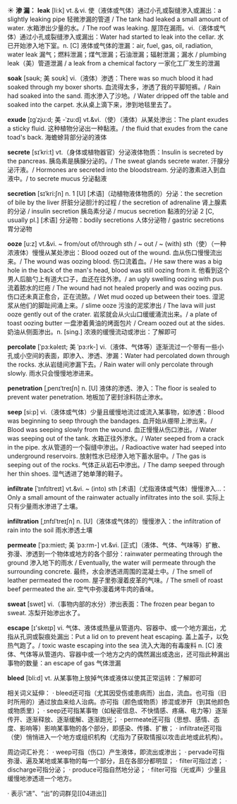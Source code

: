 ☀ <span class="category">**渗 漏：**</span>
<span class="vocabulary">**leak**</span> [li:k] 
<span class="definition">vt.＆vi. 使（液体或气体）通过小孔或裂缝渗入或漏出：</span>a slightly leaking pipe 轻微渗漏的管道 / The tank had leaked a small amount of water. 水箱渗出少量的水。/ The roof was leaking. 屋顶在漏雨。<span class="definition">vi.（液体或气体）通过小孔或裂缝渗入或漏出：</span>Water had started to leak into the cellar. 水已开始渗入地下室。<span class="definition">n. [C] 液体或气体的泄漏：</span>air, fuel, gas, oil, radiation, water leak 漏气；燃料泄漏；煤气泄漏；石油泄漏；辐射泄漏；漏水 / plumbing leak（美）管道泄漏 / a leak from a chemical factory 一家化工厂发生的泄漏
               
<span class="vocabulary">**soak**</span> [səʊk; 美 soʊk]
<span class="definition">vi.（液体）渗透：</span>There was so much blood it had soaked through my boxer shorts. 血流得太多，渗透了我的平脚短裤。/ Rain had soaked into the sand. 雨水渗入了沙地。/ Water dripped off the table and soaked into the carpet. 水从桌上滴下来，渗到地毯里去了。       
           
<span class="vocabulary">**exude**</span> [ɪgˈzju:d; 美 -ˈzu:d]
<span class="definition">vt.&vi.（使）（液体）从某处渗出：</span>The plant exudes a sticky fluid. 这种植物分泌出一种黏液。/ the fluid that exudes from the cane toad's back. 海蟾蜍背部分泌的液体 
            
<span class="vocabulary">**secrete**</span> [sɪˈkri:t]
<span class="definition">vt.（身体或植物器官）分泌液体物质：</span>Insulin is secreted by the pancreas. 胰岛素是胰腺分泌的。/ The sweat glands secrete water. 汗腺分泌汗液。/ Hormones are secreted into the bloodstream. 分泌的激素进入到血液中。/ to secrete mucus 分泌黏液          
           
<span class="vocabulary">**secretion**</span> [sɪˈkri:ʃn]
<span class="definition">n. 1 [U] [术语]（动植物液体物质的）分泌：</span>the secretion of bile by the liver 肝脏分泌胆汁的过程 / the secretion of adrenaline 肾上腺素的分泌 / insulin secretion 胰岛素分泌 / mucus secretion 黏液的分泌 <span class="definition">2 [C, usually pl.] [术语] 分泌物：</span>bodily secretions 人体分泌物 / gastric secretions 胃分泌物

<span class="vocabulary">**ooze**</span> [u:z]
<span class="definition">vt.&vi. ~ from/out of/through sth / ~ out / ~ (with) sth（使）（一种浓液体）慢慢从某处渗出：</span>Blood oozed out of the wound. 血从伤口慢慢流出来。/ The wound was oozing blood. 伤口流着血。/ He saw there was a big hole in the back of the man's head, blood was still oozing from it. 他看到这个男人后脑勺上有道大口子，血还在往外渗。/ an ugly swelling oozing with pus 流着脓水的烂疮 / The wound had not healed properly and was oozing pus. 伤口还未真正愈合，正在流脓。/ Wet mud oozed up between their toes. 湿泥浆从他们的脚趾间涌上来。/ slime ooze 污浊的泥浆渗出 / The lava will just ooze gently out of the crater. 岩浆就会从火山口缓缓涌流出来。/ a plate of toast oozing butter 一盘渗着黄油的烤面包片 / Cream oozed out at the sides. 奶油从侧面渗出。<span class="definition">n. [sing.] 浓液的缓慢流动或渗出：</span>了解即可
           
<span class="vocabulary">**percolate**</span> [ˈpɜ:kəleɪt; 美 ˈpɜ:rk-]
<span class="definition">vi.（液体、气体等）逐渐流过一个带有一些小孔或小空间的表面，即渗入、渗透、渗漏：</span>Water had percolated down through the rocks. 水从岩缝间渗漏下去。/ Rain water will only percolate through slowly. 雨水只会慢慢地渗进来。
           
<span class="vocabulary">**penetration**</span> [ˌpenɪˈtreɪʃn]
<span class="definition">n. [U] 液体的渗透、渗入：</span>The floor is sealed to prevent water penetration. 地板加了密封涂料防止渗水。

<span class="vocabulary">**seep**</span> [si:p]
<span class="definition">vi.（液体或气体）少量且缓慢地流过或流入某事物，如渗透：</span>Blood was beginning to seep through the bandages. 血开始从绷带上渗出来。/ Blood was seeping slowly from the wound. 血正慢慢从伤口渗出。/ Water was seeping out of the tank. 水箱正往外渗水。/ Water seeped from a crack in the pipe. 水从管道的一个裂缝中渗出。/ Radioactive water had seeped into underground reservoirs. 放射性水已经渗入地下蓄水层中。/ The gas is seeping out of the rocks. 气体正从岩石中渗出。/ The damp seeped through her thin shoes. 湿气透进了她单薄的鞋子。
           
<span class="vocabulary">**infiltrate**</span> [ˈɪnfɪltreɪt]
<span class="definition">vt.&vi. ~ (into) sth [术语]（尤指液体或气体）慢慢渗入…：</span>Only a small amount of the rainwater actually infiltrates into the soil. 实际上只有少量雨水渗进了土壤。           
           
<span class="vocabulary">**infiltration**</span> [ˌɪnfɪlˈtreɪʃn]
<span class="definition">n. [U]（液体或气体的）慢慢渗入：</span>the infiltration of rain into the soil 雨水渗透土壤

<span class="vocabulary">**permeate**</span> [ˈpɜ:mieɪt; 美 ˈpɜ:rm-]
<span class="definition">vt.&vi. [正式]（液体、气体、气味等）扩散、弥漫、渗透到一个物体或地方的各个部分：</span>rainwater permeating through the ground 渗入地下的雨水 / Eventually, the water will permeate through the surrounding concrete. 最终，水会渗透进周围的混凝土中。/ The smell of leather permeated the room. 屋子里弥漫着皮革的气味。/ The smell of roast beef permeated the air. 空气中弥漫着烤牛肉的香味。

<span class="vocabulary">**sweat**</span> [swet] 
<span class="definition">vi.（事物内部的水分）渗出表面：</span>The frozen pear began to sweat. 冻梨开始渗出水了。

<span class="vocabulary">**escape**</span> [ɪ'skeɪp] 
<span class="definition">vi. 气体、液体或热量从管道内、容器中、或一个地方漏出，尤指从孔洞或裂痕处漏出：</span>Put a lid on to prevent heat escaping. 盖上盖子，以免热气跑了。/ toxic waste escaping into the sea 流入大海的有毒废料 <span class="definition">n. [C] 液体、气体等从管道内、容器中或一个地方之内的偶然漏出或逸出，还可指此种漏出事物的数量：</span>an escape of gas 气体泄漏

<span class="vocabulary">**bleed**</span> [bli:d] 
<span class="definition">vt. 从某事物上放掉气体或液体以使其正常运转：</span>了解即可

相关词义延伸：
· bleed还可指（尤其因受伤或患病而）出血，流血。也可指（旧时所用的）通过放血来给人治病。亦可指（颜色或物质）掺混或渗开（到其他颜色或物质里）；
· seep还可指某事物（如秘密信息、不快情感、疼痛、电力等）逐渐传开、逐渐释放、逐渐缓解、逐渐跑光；
· permeate还可指（思想、感情、态度、影响等）影响某事物的各个部分，即感染、传播、扩散；
· infiltrate还可指（使）悄悄进入一个地方或组织机构（尤指为了获取情报以攻击此地或此机构）。

周边词汇补充：
· weep可指（伤口）产生液体，即流出或渗出；
· pervade可指弥漫、遍及某地或某事物的每一个部分，且在各部分都明显；
· filter可指过滤；
· discharge可指分泌；
· produce可指自然地分泌；
· filter可指（光或声）少量且缓慢地渗透进一个地方。

· 表示“进”、“出”的词群见[[04进出]]
